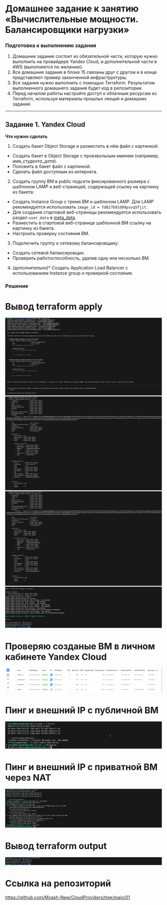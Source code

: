 # Домашнее задание к занятию «Вычислительные мощности. Балансировщики нагрузки»  

### Подготовка к выполнению задания

1. Домашнее задание состоит из обязательной части, которую нужно выполнить на провайдере Yandex Cloud, и дополнительной части в AWS (выполняется по желанию). 
2. Все домашние задания в блоке 15 связаны друг с другом и в конце представляют пример законченной инфраструктуры.  
3. Все задания нужно выполнить с помощью Terraform. Результатом выполненного домашнего задания будет код в репозитории. 
4. Перед началом работы настройте доступ к облачным ресурсам из Terraform, используя материалы прошлых лекций и домашних заданий.

---
## Задание 1. Yandex Cloud 

**Что нужно сделать**

1. Создать бакет Object Storage и разместить в нём файл с картинкой:

 - Создать бакет в Object Storage с произвольным именем (например, _имя_студента_дата_).
 - Положить в бакет файл с картинкой.
 - Сделать файл доступным из интернета.
 
2. Создать группу ВМ в public подсети фиксированного размера с шаблоном LAMP и веб-страницей, содержащей ссылку на картинку из бакета:

 - Создать Instance Group с тремя ВМ и шаблоном LAMP. Для LAMP рекомендуется использовать `image_id = fd827b91d99psvq5fjit`.
 - Для создания стартовой веб-страницы рекомендуется использовать раздел `user_data` в [meta_data](https://cloud.yandex.ru/docs/compute/concepts/vm-metadata).
 - Разместить в стартовой веб-странице шаблонной ВМ ссылку на картинку из бакета.
 - Настроить проверку состояния ВМ.
 
3. Подключить группу к сетевому балансировщику:

 - Создать сетевой балансировщик.
 - Проверить работоспособность, удалив одну или несколько ВМ.
4. (дополнительно)* Создать Application Load Balancer с использованием Instance group и проверкой состояния.

### **Решение**

# Вывод terraform apply
![01](https://github.com/Myash-New/CloudProviders/blob/main/01/1.jpg)
![02](https://github.com/Myash-New/CloudProviders/blob/main/01/2.jpg)
![03](https://github.com/Myash-New/CloudProviders/blob/main/01/3.jpg)
![04](https://github.com/Myash-New/CloudProviders/blob/main/01/4.jpg)

# Проверяю созданые ВМ в личном кабинете Yandex Cloud
![041](https://github.com/Myash-New/CloudProviders/blob/main/01/4.1.jpg)

# Пинг и внешний IP с публичной ВМ
![05](https://github.com/Myash-New/CloudProviders/blob/main/01/5.jpg)

# Пинг и внешний IP с приватной ВМ через NAT
![06](https://github.com/Myash-New/CloudProviders/blob/main/01/6.jpg)

# Вывод terraform output
![07](https://github.com/Myash-New/CloudProviders/blob/main/01/7.jpg)

# Ссылка на репозиторий
https://github.com/Myash-New/CloudProviders/tree/main/01